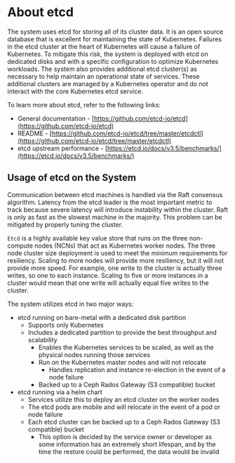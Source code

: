 # About etcd

The system uses etcd for storing all of its cluster data. It is an open source database that is excellent for maintaining the state of Kubernetes.
Failures in the etcd cluster at the heart of Kubernetes will cause a failure of Kubernetes.
To mitigate this risk, the system is deployed with etcd on dedicated disks and with a specific configuration to optimize Kubernetes workloads.
The system also provides additional etcd cluster\(s\) as necessary to help maintain an operational state of services.
These additional clusters are managed by a Kubernetes operator and do not interact with the core Kubernetes etcd service.

To learn more about etcd, refer to the following links:

- General documentation - [https://github.com/etcd-io/etcd](https://github.com/etcd-io/etcd)
- README - [https://github.com/etcd-io/etcd/tree/master/etcdctl](https://github.com/etcd-io/etcd/tree/master/etcdctl)
- etcd upstream performance - [https://etcd.io/docs/v3.5/benchmarks/](https://etcd.io/docs/v3.5/benchmarks/)

## Usage of etcd on the System

Communication between etcd machines is handled via the Raft consensus algorithm. Latency from the etcd leader is the most important metric to track because severe latency will introduce instability within the cluster.
Raft is only as fast as the slowest machine in the majority. This problem can be mitigated by properly tuning the cluster.

`Etcd` is a highly available key value store that runs on the three non-compute nodes \(NCNs\) that act as Kubernetes worker nodes.
The three node cluster size deployment is used to meet the minimum requirements for resiliency. Scaling to more nodes will provide more resiliency, but it will not provide more speed.
For example, one write to the cluster is actually three writes, so one to each instance. Scaling to five or more instances in a cluster would mean that one write will actually equal five writes to the cluster.

The system utilizes etcd in two major ways:

- etcd running on bare-metal with a dedicated disk partition
  - Supports only Kubernetes
  - Includes a dedicated partition to provide the best throughput and scalability
    - Enables the Kubernetes services to be scaled, as well as the physical nodes running those services
    - Run on the Kubernetes master nodes and will not relocate
      - Handles replication and instance re-election in the event of a node failure
    - Backed up to a Ceph Rados Gateway \(S3 compatible\) bucket
- etcd running via a helm chart
  - Services utilize this to deploy an etcd cluster on the worker nodes
  - The etcd pods are mobile and will relocate in the event of a pod or node failure
  - Each etcd cluster can be backed up to a Ceph Rados Gateway \(S3 compatible\) bucket
    - This option is decided by the service owner or developer as some information has an extremely short lifespan, and by the time the restore could be performed, the data would be invalid

